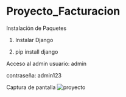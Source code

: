 # Proyecto_Facturacion
Instalación de Paquetes
1) Instalar Django

2) pip install django

Acceso al admin
usuario: admin

contraseña: admin123

Captura de pantalla
![proyecto](https://user-images.githubusercontent.com/68661557/89723796-8108b080-d9c0-11ea-8736-b415e7fdcd00.PNG)
